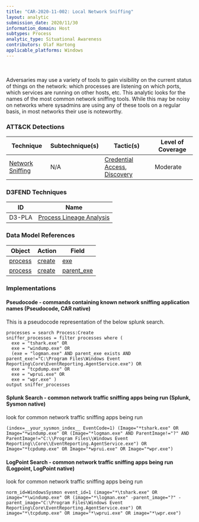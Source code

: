 ```yaml
---
title: "CAR-2020-11-002: Local Network Sniffing"
layout: analytic
submission_date: 2020/11/30
information_domain: Host
subtypes: Process
analytic_type: Situational Awareness
contributors: Olaf Hartong
applicable_platforms: Windows
---
```

<br><br>
Adversaries may use a variety of tools to gain visibility on the current status of things on the network: which processes are listening on which ports, which services are running on other hosts, etc. This analytic looks for the names of the most common network sniffing tools. While this may be noisy on networks where sysadmins are using any of these tools on a regular basis, in most networks their use is noteworthy.



### ATT&CK Detections

|Technique|Subtechnique(s)|Tactic(s)|Level of Coverage|
|---|---|---|---|
|[Network Sniffing](https://attack.mitre.org/techniques/T1040/)|N/A|[Credential Access](https://attack.mitre.org/tactics/TA0006/), [Discovery](https://attack.mitre.org/tactics/TA0007/)|Moderate|


### D3FEND Techniques

|ID|Name|
|---|---| 
|D3-PLA | [Process Lineage Analysis](https://d3fend.mitre.org/technique/d3f:ProcessLineageAnalysis)| 



### Data Model References

|Object|Action|Field|
|---|---|---|
|[process](/data_model/process) | [create](/data_model/process#create) | [exe](/data_model/process#exe) |
|[process](/data_model/process) | [create](/data_model/process#create) | [parent_exe](/data_model/process#parent_exe) |



### Implementations

#### Pseudocode - commands containing known network sniffing application names (Pseudocode, CAR native)


This is a pseudocode representation of the below splunk search.


```
processes = search Process:Create
sniffer_processes = filter processes where (
  exe = "tshark.exe" OR
  exe = "windump.exe" OR
  (exe = "logman.exe" AND parent_exe exists AND parent_exe!="C:\Program Files\Windows Event Reporting\Core\EventReporting.AgentService.exe") OR
  exe = "tcpdump.exe" OR
  exe = "wprui.exe" OR
  exe = "wpr.exe" )
output sniffer_processes

```


#### Splunk Search - common network traffic sniffing apps being run (Splunk, Sysmon native)


look for common network traffic sniffing apps being run


```
(index=__your_sysmon_index__ EventCode=1) (Image="*tshark.exe" OR Image="*windump.exe" OR (Image="*logman.exe" AND ParentImage!="?" AND ParentImage!="C:\\Program Files\\Windows Event Reporting\\Core\\EventReporting.AgentService.exe") OR Image="*tcpdump.exe" OR Image="*wprui.exe" OR Image="*wpr.exe")

```


#### LogPoint Search - common network traffic sniffing apps being run (Logpoint, LogPoint native)


look for common network traffic sniffing apps being run


```
norm_id=WindowsSysmon event_id=1 (image="*\tshark.exe" OR image="*\windump.exe" OR (image="*\logman.exe" -parent_image="?" -parent_image="C:\Program Files\Windows Event Reporting\Core\EventReporting.AgentService.exe") OR image="*\tcpdump.exe" OR image="*\wprui.exe" OR image="*\wpr.exe")

```




